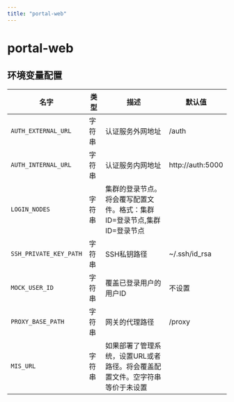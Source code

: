```yaml
---
title: "portal-web"
---
```


# portal-web

## 环境变量配置



<!-- ENV TABLE START -->

| 名字 | 类型 | 描述 | 默认值 |
| -- | -- | -- | -- |
|`AUTH_EXTERNAL_URL`|字符串|认证服务外网地址|/auth|
|`AUTH_INTERNAL_URL`|字符串|认证服务内网地址|http://auth:5000|
|`LOGIN_NODES`|字符串|集群的登录节点。将会覆写配置文件。格式：集群ID=登录节点,集群ID=登录节点||
|`SSH_PRIVATE_KEY_PATH`|字符串|SSH私钥路径|~/.ssh/id_rsa|
|`MOCK_USER_ID`|字符串|覆盖已登录用户的用户ID|不设置|
|`PROXY_BASE_PATH`|字符串|网关的代理路径|/proxy|
|`MIS_URL`|字符串|如果部署了管理系统，设置URL或者路径。将会覆盖配置文件。空字符串等价于未设置||

<!-- ENV TABLE END -->


